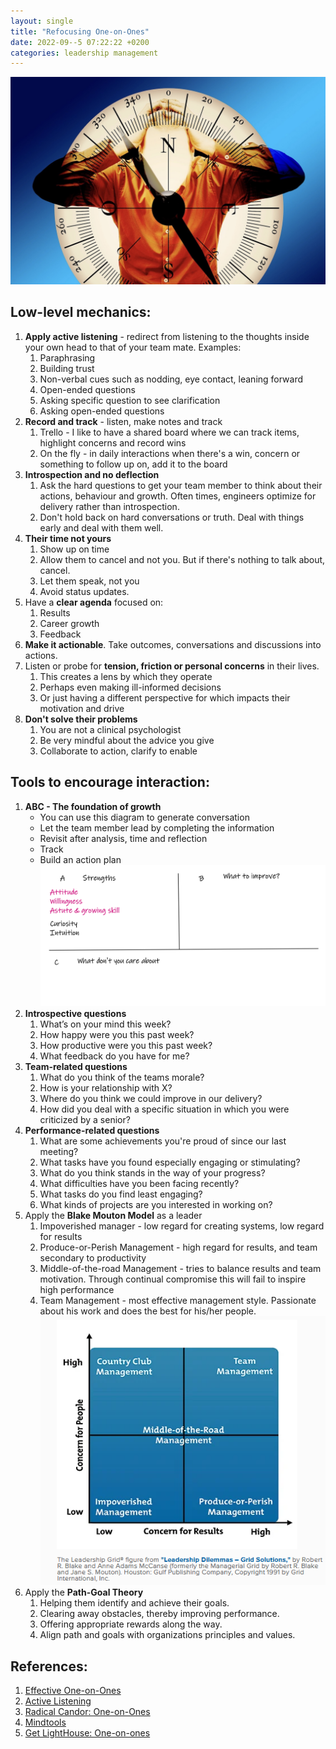 ```yaml
---
layout: single
title: "Refocusing One-on-Ones"
date: 2022-09--5 07:22:22 +0200
categories: leadership management
---
```


![Leadership](/images/head-shot.jpg)

## Low-level mechanics:

1. **Apply active listening** - redirect from listening to the thoughts inside your own head to that of your team mate.  Examples:
	1. Paraphrasing
	2. Building trust
	3. Non-verbal cues such as nodding, eye contact, leaning forward
	4. Open-ended questions
	5. Asking specific question to see clarification
	6. Asking open-ended questions
2. **Record and track** - listen, make notes and track
	1. Trello - I like to have a shared board where we can track items, highlight concerns and record wins
	2. On the fly - in daily interactions when there's a win, concern or something to follow up on, add it to the board
3. **Introspection and no deflection**
	1. Ask the hard questions to get your team member to think about their actions, behaviour and growth. Often times, engineers optimize for delivery rather than introspection.
	2. Don't hold back on hard conversations or truth. Deal with things early and deal with them well.
4. **Their time not yours**
	1. Show up on time
	2. Allow them to cancel and not you. But if there's nothing to talk about, cancel.
	3. Let them speak, not you
	4. Avoid status updates.
5. Have a **clear agenda** focused on:
	1. Results
	2. Career growth
	3. Feedback
6. **Make it actionable**. Take outcomes, conversations and discussions into actions.
7. Listen or probe for **tension, friction or personal concerns** in their lives.
	1. This creates a lens by which they operate
	2. Perhaps even making ill-informed decisions
	3. Or just having a different perspective for which impacts their motivation and drive
8. **Don't solve their problems**
	1. You are not a clinical psychologist
	2. Be very mindful about the advice you give
	3. Collaborate to action, clarify to enable

## Tools to encourage interaction:

1. **ABC - The foundation of growth**
	- You can use this diagram to generate conversation
	- Let the team member lead by completing the information
	- Revisit after analysis, time and reflection
	- Track
	- Build an action plan
    ![ABC](/images/one-on-one.png)
2. **Introspective questions**
	1.  What’s on your mind this week?
	2.  How happy were you this past week?
	3.  How productive were you this past week?
	4.  What feedback do you have for me?
3. **Team-related questions**
	1. What do you think of the teams morale?
	2. How is your relationship with X?
	3. Where do you think we could improve in our delivery?
	4. How did you deal with a specific situation in which you were criticized by a senior?
4. **Performance-related questions**
	1. What are some achievements you're proud of since our last meeting?
	2. What tasks have you found especially engaging or stimulating?
	3. What do you think stands in the way of your progress?
	4. What difficulties have you been facing recently?
	5. What tasks do you find least engaging?
	6. What kinds of projects are you interested in working on?
5. Apply the **Blake Mouton Model** as a leader
	1. Impoverished manager - low regard for creating systems, low regard for results
	2. Produce-or-Perish Management - high regard for results, and team secondary to productivity
	3. Middle-of-the-road Management - tries to balance results and team motivation. Through continual compromise this will fail to inspire high performance
	4. Team Management - most effective management style. Passionate about his work and does the best for his/her people.
    ![BlakeMouton](/images/blake-mouton.png)
4. Apply the **Path-Goal Theory**
	1. Helping them identify and achieve their goals.
	2. Clearing away obstacles, thereby improving performance.
	3. Offering appropriate rewards along the way.
    4. Align path and goals with organizations principles and values.

## References:
1. [Effective One-on-Ones](https://getlighthouse.com/blog/effective-one-on-one-meeting-tips/)
2. [Active Listening](https://www.thebalancecareers.com/active-listening-skills-with-examples-2059684)
3. [Radical Candor: One-on-Ones](https://www.radicalcandor.com/effective-one-on-ones/)
4. [Mindtools](https://www.mindtools.com/pages/article/great-one-on-one.htm)
5. [Get LightHouse: One-on-ones](https://getlighthouse.com/blog/effective-1-on-1-meetings/)
